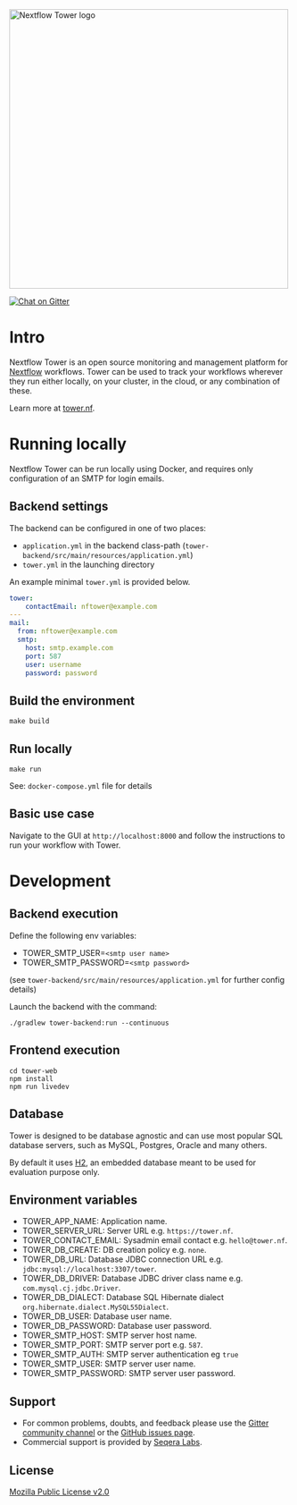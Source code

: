 <img src='./tower-web/src/assets/landing/assets/img/nf-tower-purple.svg' width='500' alt='Nextflow Tower logo'/>

[![Chat on Gitter](https://img.shields.io/gitter/room/nf-tower/community.svg?colorB=26af64&style=popout)](https://gitter.im/nf-tower/community)

# Intro

Nextflow Tower is an open source monitoring and management platform for [Nextflow](https://www.nextflow.io/) workflows. Tower can be used to track your workflows wherever they run either locally, on your cluster, in the cloud, or any combination of these. 

Learn more at [tower.nf](https://tower.nf/).

# Running locally

Nextflow Tower can be run locally using Docker, and requires only configuration of an SMTP for login emails.

## Backend settings

The backend can be configured in one of two places:

* `application.yml` in the backend class-path (`tower-backend/src/main/resources/application.yml`)
* `tower.yml` in the launching directory

An example minimal `tower.yml` is provided below.

``` yaml
tower:
    contactEmail: nftower@example.com
---
mail:
  from: nftower@example.com
  smtp:
    host: smtp.example.com
    port: 587
    user: username
    password: password
```

## Build the environment

``` shellsession
make build
```

## Run locally

``` shellsession
make run
```

See: `docker-compose.yml` file for details

## Basic use case

Navigate to the GUI at `http://localhost:8000` and follow the instructions to run your workflow with Tower.

# Development

## Backend execution

Define the following env variables:

* TOWER_SMTP_USER=`<smtp user name>`
* TOWER_SMTP_PASSWORD=`<smtp password>`

(see `tower-backend/src/main/resources/application.yml` for further config details)

Launch the backend with the command:

``` shellsession
./gradlew tower-backend:run --continuous
```

## Frontend execution

``` shellsession
cd tower-web
npm install
npm run livedev
```

## Database

Tower is designed to be database agnostic and can use most popular SQL database servers, such as MySQL, Postgres, Oracle and many others.

By default it uses [H2](https://www.h2database.com), an embedded database meant to be used for evaluation purpose only.

## Environment variables

* TOWER_APP_NAME: Application name.
* TOWER_SERVER_URL: Server URL e.g. `https://tower.nf`.
* TOWER_CONTACT_EMAIL: Sysadmin email contact e.g. `hello@tower.nf`.
* TOWER_DB_CREATE: DB creation policy e.g. `none`.
* TOWER_DB_URL: Database JDBC connection URL e.g. `jdbc:mysql://localhost:3307/tower`.
* TOWER_DB_DRIVER: Database JDBC driver class name e.g. `com.mysql.cj.jdbc.Driver`.
* TOWER_DB_DIALECT: Database SQL Hibernate dialect `org.hibernate.dialect.MySQL55Dialect`.
* TOWER_DB_USER: Database user name.
* TOWER_DB_PASSWORD: Database user password.
* TOWER_SMTP_HOST: SMTP server host name.
* TOWER_SMTP_PORT: SMTP server port e.g. `587`.
* TOWER_SMTP_AUTH: SMTP server authentication eg `true`
* TOWER_SMTP_USER: SMTP server user name.
* TOWER_SMTP_PASSWORD: SMTP server user password.

## Support

* For common problems, doubts, and feedback please use the [Gitter community channel](https://gitter.im/nf-tower/community) or the [GitHub issues page](https://github.com/seqeralabs/nf-tower/issues).
* Commercial support is provided by [Seqera Labs](https://www.seqera.io/).

## License

[Mozilla Public License v2.0](LICENSE.txt)
